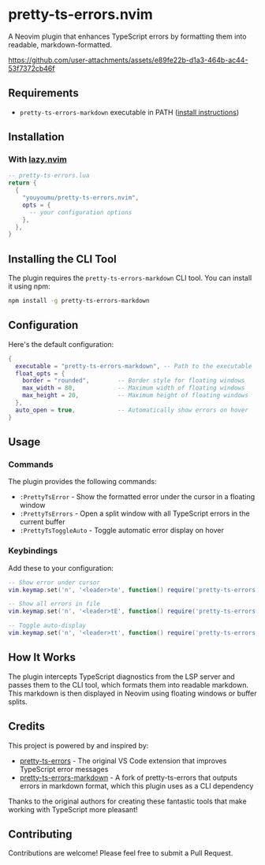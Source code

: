 # pretty-ts-errors.nvim

A Neovim plugin that enhances TypeScript errors by formatting them into readable, markdown-formatted.



https://github.com/user-attachments/assets/e89fe22b-d1a3-464b-ac44-53f7372cb46f



## Requirements

- `pretty-ts-errors-markdown` executable in PATH ([install instructions](#installing-the-cli-tool))

## Installation

### With [lazy.nvim](https://github.com/folke/lazy.nvim)

```lua
-- pretty-ts-errors.lua
return {
  {
    "youyoumu/pretty-ts-errors.nvim",
    opts = {
      -- your configuration options
    },
  },
}
```

## Installing the CLI Tool

The plugin requires the `pretty-ts-errors-markdown` CLI tool. You can install it using npm:

```bash
npm install -g pretty-ts-errors-markdown
```

## Configuration

Here's the default configuration:

```lua
{
  executable = "pretty-ts-errors-markdown", -- Path to the executable
  float_opts = {
    border = "rounded",        -- Border style for floating windows
    max_width = 80,            -- Maximum width of floating windows
    max_height = 20,           -- Maximum height of floating windows
  },
  auto_open = true,            -- Automatically show errors on hover
}
```

## Usage

### Commands

The plugin provides the following commands:

- `:PrettyTsError` - Show the formatted error under the cursor in a floating window
- `:PrettyTsErrors` - Open a split window with all TypeScript errors in the current buffer
- `:PrettyTsToggleAuto` - Toggle automatic error display on hover

### Keybindings

Add these to your configuration:

```lua
-- Show error under cursor
vim.keymap.set('n', '<leader>te', function() require('pretty-ts-errors').show_formatted_error() end, { desc = "Show TS error" })

-- Show all errors in file
vim.keymap.set('n', '<leader>tE', function() require('pretty-ts-errors').open_all_errors() end, { desc = "Show all TS errors" })

-- Toggle auto-display
vim.keymap.set('n', '<leader>tt', function() require('pretty-ts-errors').toggle_auto_open() end, { desc = "Toggle TS error auto-display" })
```

## How It Works

The plugin intercepts TypeScript diagnostics from the LSP server and passes them to the CLI tool, which formats them into readable markdown. This markdown is then displayed in Neovim using floating windows or buffer splits.

## Credits

This project is powered by and inspired by:

- [pretty-ts-errors](https://github.com/yoavbls/pretty-ts-errors) - The original VS Code extension that improves TypeScript error messages
- [pretty-ts-errors-markdown](https://github.com/hexh250786313/pretty-ts-errors-markdown) - A fork of pretty-ts-errors that outputs errors in markdown format, which this plugin uses as a CLI dependency

Thanks to the original authors for creating these fantastic tools that make working with TypeScript more pleasant!


## Contributing

Contributions are welcome! Please feel free to submit a Pull Request.
